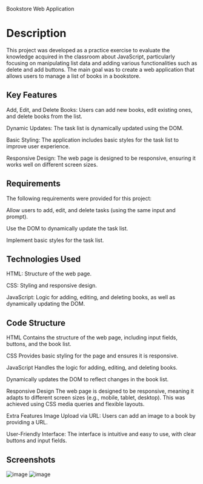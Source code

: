 Bookstore Web Application
# **Description**
This project was developed as a practice exercise to evaluate the knowledge acquired in the classroom about JavaScript, particularly focusing on manipulating list data and adding various functionalities such as delete and add buttons. The main goal was to create a web application that allows users to manage a list of books in a bookstore.

## **Key Features**
Add, Edit, and Delete Books: Users can add new books, edit existing ones, and delete books from the list.

Dynamic Updates: The task list is dynamically updated using the DOM.

Basic Styling: The application includes basic styles for the task list to improve user experience.

Responsive Design: The web page is designed to be responsive, ensuring it works well on different screen sizes.

## **Requirements**
The following requirements were provided for this project:

Allow users to add, edit, and delete tasks (using the same input and prompt).

Use the DOM to dynamically update the task list.

Implement basic styles for the task list.

## **Technologies Used**
HTML: Structure of the web page.

CSS: Styling and responsive design.

JavaScript: Logic for adding, editing, and deleting books, as well as dynamically updating the DOM.

## **Code Structure**
HTML
Contains the structure of the web page, including input fields, buttons, and the book list.

CSS
Provides basic styling for the page and ensures it is responsive.

JavaScript
Handles the logic for adding, editing, and deleting books.

Dynamically updates the DOM to reflect changes in the book list.

Responsive Design
The web page is designed to be responsive, meaning it adapts to different screen sizes (e.g., mobile, tablet, desktop). This was achieved using CSS media queries and flexible layouts.

Extra Features
Image Upload via URL: Users can add an image to a book by providing a URL.

User-Friendly Interface: The interface is intuitive and easy to use, with clear buttons and input fields.

## **Screenshots**
![image](https://github.com/user-attachments/assets/b35f2c0e-19d9-4963-949d-a7a87089294c)
![image](https://github.com/user-attachments/assets/dfc33390-aa44-4809-a091-3193bf9c6877)

